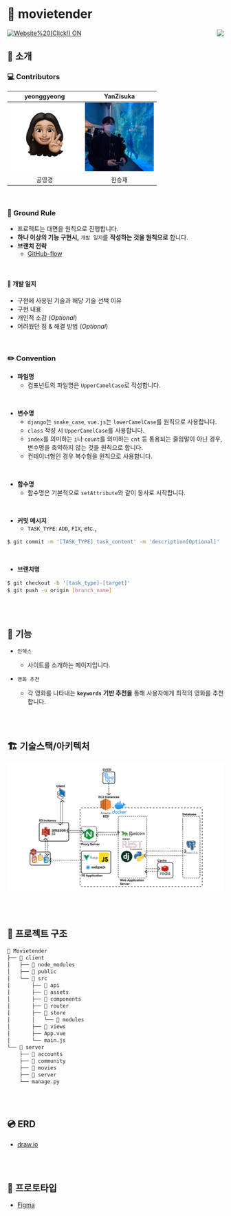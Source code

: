 # :movie_camera: movietender

<a target="_blank" href="https://movietender.link">
  <img alt="Website%20(Click!) ON" src="https://img.shields.io/badge/Website%20(Click!)-ON-brightgreen?style=flat&logo=WebMoney&logoColor=white">
</a>

<a style="float: right;" href="https://codecov.io/gh/YanZisuka/movie-tender" target="_blank">
  <img src="https://codecov.io/gh/YanZisuka/movie-tender/branch/master/graph/badge.svg?token=DTAEWIZ28X"/>
</a>

<br>

## :mag_right: 소개

### :computer: Contributors

| yeonggyeong                                                                                                                               | YanZisuka                                                                                                                             |
|:-----------------------------------------------------------------------------------------------------------------------------------------:|:-------------------------------------------------------------------------------------------------------------------------------------:|
| <a href="https://github.com/yeonggyeong" target="_blank"><img style="width: 10rem;" src="README.assets/75614212.png" alt="Avatar"  /></a> | <a href="https://github.com/YanZisuka" target="_blank"><img style="width: 10rem;" src="README.assets/83825572.jpeg" alt="img"  /></a> |
| 공영경                                                                                                                                       | 한승재                                                                                                                                   |

<br>

### :call_me_hand: Ground Rule

- 프로젝트는 대면을 원칙으로 진행합니다.
- **하나 이상의 기능 구현시,** `개발 일지`를 **작성하는 것을 원칙으로** 합니다.
- **브랜치 전략**
  - [GitHub-flow](https://docs.github.com/en/get-started/quickstart/github-flow)

<br>

#### :page_with_curl: 개발 일지

- 구현에 사용된 기술과 해당 기술 선택 이유
- 구현 내용
- 개인적 소감 (*Optional*)
- 어려웠던 점 & 해결 방법 (*Optional*)

<br>

### :pencil2: Convention

- **파일명**
  - 컴포넌트의 파일명은 `UpperCamelCase`로 작성합니다.

<br>

- **변수명**
  - `django`는 `snake_case`, `vue.js`는 `lowerCamelCase`를 원칙으로 사용합니다.
  - `class` 작성 시 `UpperCamelCase`를 사용합니다.
  - `index`를 의미하는 `i`나 `count`를 의미하는 `cnt` 등 통용되는 줄임말이 아닌 경우, 변수명을 축약하지 않는 것을 원칙으로 합니다.
  - 컨테이너형인 경우 복수형을 원칙으로 사용합니다.

<br>

- **함수명**
  - 함수명은 기본적으로 `setAttribute`와 같이 동사로 시작합니다.

<br>

- **커밋 메시지**
  - `TASK_TYPE`: `ADD`, `FIX`, etc.,

```bash
$ git commit -m '[TASK_TYPE] task_content' -m 'description[Optional]'
```

<br>

- **브랜치명**

```bash
$ git checkout -b '[task_type]-[target]'
$ git push -u origin [branch_name]
```

<br><br>

## :wrench: 기능

- `인덱스`
  
  - 사이트를 소개하는 페이지입니다.

- `영화 추천`
  
  - 각 영화를 나타내는 **`keywords` 기반 추천을** 통해 사용자에게 최적의 영화를 추천합니다.

<br><br>

## :building_construction: 기술스택/아키텍처

![](./README.assets/techstack-architecture.png)

<br><br>

## :office: 프로젝트 구조

```
📂 Movietender
├── 📂 client
│   ├── 📂 node_modules
│   ├── 📂 public
│   └── 📂 src
│       ├── 📂 api
│       ├── 📂 assets
│       ├── 📂 components
│       ├── 📂 router
│       ├── 📂 store
│       │   └── 📂 modules
│       ├── 📂 views
│       ├── App.vue
│       └── main.js
└── 📂 server
    ├── 📂 accounts
    ├── 📂 community
    ├── 📂 movies
    ├── 📂 server
    └── manage.py
```

<br><br>

## :cd: ERD

- <a href="https://drive.google.com/file/d/1WqgOLr7BNAP7_DBBk-ysWIDRL2eX6Bk4/view?usp=sharing" target="_blank">draw.io</a>

<br><br>

## :iphone: 프로토타입

- <a href="https://www.figma.com/file/oQ3cjXbhtswUeQCz41NzOO/Movietender?node-id=0%3A1" target="_blank">Figma</a>
